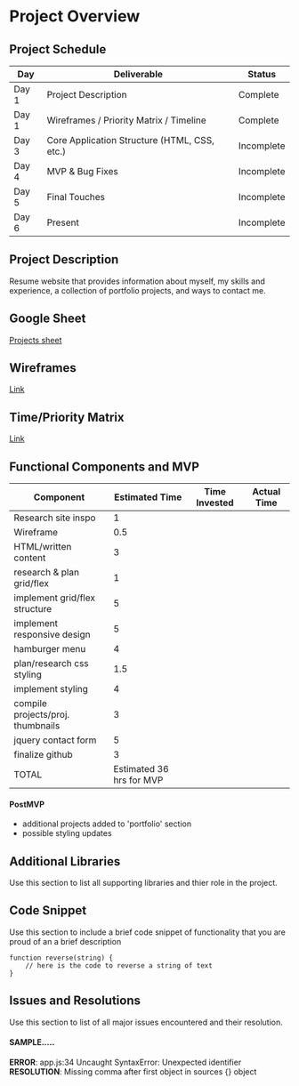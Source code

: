 # Project Overview

## Project Schedule

|  Day | Deliverable | Status
|---|---| ---|
|Day 1| Project Description | Complete
|Day 1| Wireframes / Priority Matrix / Timeline | Complete
|Day 3| Core Application Structure (HTML, CSS, etc.) | Incomplete
|Day 4| MVP & Bug Fixes | Incomplete
|Day 5| Final Touches | Incomplete
|Day 6| Present | Incomplete


## Project Description

Resume website that provides information about myself, my skills and experience, a collection of portfolio projects, and ways to contact me.

## Google Sheet
[Projects sheet](https://docs.google.com/spreadsheets/d/12v_YzgGL2VG3RbD5zB9MNSG7C_N9-zk2MuZrZR8zqUQ/edit?usp=sharing)

## Wireframes

[Link](https://imgur.com/a/JrGacY4)

## Time/Priority Matrix

[Link](https://imgur.com/7wPdeLm)


## Functional Components and MVP

|Component 	|       Estimated Time	|  Time Invested   |  Actual Time
| ---| --- | --- | --- |
|Research site inspo  |                            1    |              |
|Wireframe            |                           0.5  |              |
|HTML/written content  |                       3 |              |
|research & plan grid/flex    |                    1 |              |
|implement grid/flex structure |                   5 |              |
|implement responsive design   |                   5 |              |
|hamburger menu     |                              4 |              |
|plan/research css styling   |                     1.5 |              |
|implement styling       |                         4 |              |
|compile projects/proj. thumbnails  |              3 |              |
|jquery contact form        |                      5 |              |
|finalize github      |                            3   |              |       
| TOTAL |  Estimated 36 hrs for MVP

#### PostMVP 

- additional projects added to 'portfolio' section
- possible styling updates

## Additional Libraries
 Use this section to list all supporting libraries and thier role in the project. 

## Code Snippet

Use this section to include a brief code snippet of functionality that you are proud of an a brief description  

```
function reverse(string) {
	// here is the code to reverse a string of text
}
```

## Issues and Resolutions
 Use this section to list of all major issues encountered and their resolution.

#### SAMPLE.....
**ERROR**: app.js:34 Uncaught SyntaxError: Unexpected identifier                                
**RESOLUTION**: Missing comma after first object in sources {} object
